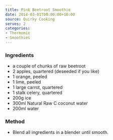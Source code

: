 ```yaml
---
title: Pink Beetroot Smoothie
date: 2014-03-01T00:00:00+10:00
source: Quirky Cooking
serves: 2
categories:
- Thermomix
- Smoothies
---
```











### Ingredients

* a couple of chunks of raw beetroot
* 2 apples, quartered (deseeded if you like)
* 1 orange, peeled
* 1 lime, peeled
* 1 large carrot, quartered
* 1 stalk celery, quartered
* 200g ice
* 300ml Natural Raw C coconut water
* 200ml water

### Method

* Blend all ingredients in a blender until smooth.
